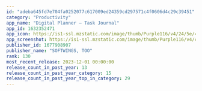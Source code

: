 ```yaml
---
id: "adeba645fd7e704fa0252077c617009ed24359cd297571c4f0606d4c29c39451"
category: "Productivity"
app_name: "Digital Planner – Task Journal"
app_id: 1632352471
app_icon: https://is1-ssl.mzstatic.com/image/thumb/Purple116/v4/24/5e/4b/245e4bef-ffd1-c892-c8b5-f3f0d55cff40/AppIcon-1x_U007emarketing-0-10-0-85-220.png/1024x1024bb.png
app_screenshot: https://is1-ssl.mzstatic.com/image/thumb/Purple116/v4/c7/b3/2c/c7b32c25-f77d-e425-462f-379cf3daeb06/bddc80bd-1a8b-46b7-a5c4-da0e45663d44_EN-01.jpg/1242x2688bb.png
publisher_id: 1677908907
publisher_name: "SOFTWINGS, TOO"
rank: 130
most_recent_release: 2023-12-01 00:00:00
release_count_in_past_year: 13
release_count_in_past_year_category: 15
release_count_in_past_year_top_in_category: 29
---
```


